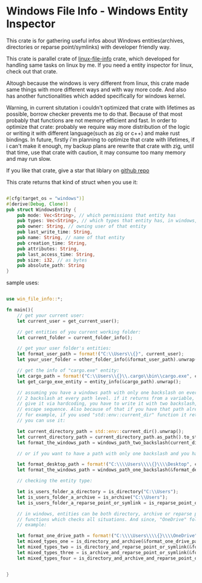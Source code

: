 # Windows File Info - Windows Entity Inspector

This crate is for gathering useful infos about Windows entities(archives, directories or reparse point/symlinks) with developer friendly way.

This crate is parallel crate of [linux-file-info](https://crates.io/crates/linux-file-info) crate, which developed for handling same tasks on linux by me. If you need a entity inspector for linux, check out that crate.

Altough because the windows is very different from linux, this crate made same things with more different ways and with way more code. And also has another functionalities which added specifically for windows kernel.

Warning, in current situtation i couldn't optimized that crate with lifetimes as possible, borrow checker prevents me to do that. Because of that most probably that functions are not memory efficient and fast. In order to optimize that crate: probably we require way more distribution of the logic or writing it with different language(such as zig or c++) and make rust bindings. In future, firstly i'm planning to optimize that crate with lifetimes, if i can't make it enough, my backup plans are rewrite that crate with zig, until that time, use that crate with caution, it may consume too many memory and may run slow.

If you like that crate, give a star that liblary on [github repo](https://github.com/Necoo33/windows_file_info_rs)

This crate returns that kind of struct when you use it:

```rust

#[cfg(target_os = "windows")]
#[derive(Debug, Clone)]
pub struct WindowsEntity {
    pub mode: Vec<String>, // which permissions that entity has
    pub types: Vec<String>, // which types that entity has, in windows, an entity can be archive, directory and reparse point or symlink in the same time
    pub owner: String, // owning user of that entity
    pub last_write_time: String,
    pub name: String, // name of that entity
    pub creation_time: String, 
    pub attributes: String,
    pub last_access_time: String,
    pub size: i32, // as bytes
    pub absolute_path: String
}

```

sample uses:

```rust

use win_file_info::*;

fn main(){
    // get your current user:
    let current_user = get_current_user();

    // get entities of you current working folder:
    let current_folder = current_folder_info();

    // get your user folder's entities:
    let format_user_path = format!("C:\\Users\\{}", current_user);
    let your_user_folder = other_folder_info(&format_user_path).unwrap();

    // get the info of "cargo.exe" entity:
    let cargo_path = format!("C:\\Users\\{}\\.cargo\\bin\\cargo.exe", current_user);
    let get_cargo_exe_entity = entity_info(&cargo_path).unwrap();

    // assuming you have a windows path with only one backslash on every level and you want to format it to make 
    // 2 backslash at every path level. if it returns from a variable, you can use it directly but if you want to 
    // give it via hardcoding, you have to write it with two backslash, because rust understands one backslash as 
    // escape sequence. Also because of that if you have that path already it's pointless to use that function, but 
    // for example, if you used "std::env::current_dir" function it returns windows paths with only one backslash, 
    // you can use it:

    let current_directory_path = std::env::current_dir().unwrap();
    let current_directory_path = current_directory_path.as_path().to_str().unwrap();
    let format_the_windows_path = windows_path_two_backslash(current_directory_path);

    // or if you want to have a path with only one backslash and you have a path that has two backslash, you can use that function:

    let format_desktop_path = format!("C:\\\\Users\\\\{}\\\\Desktop", current_user);
    let format_the_windows_path = windows_path_one_backslash(&format_desktop_path);

    // checking the entity type:

    let is_users_folder_a_directory = is_directory("C:\\Users");
    let is_users_folder_a_archive = is_archive("C:\\Users");
    let is_users_folder_a_reparse_point_or_symlink = is_reparse_point_or_symlink("C:\\Users");

    // in windows, entities can be both directory, archive or reparse point or symlink, because of that we have
    // functions which checks all situations. And since, "OneDrive" folder has all 3 of that types, we use it as
    // example:

    let format_one_drive_path = format!("C:\\\\Users\\\\{}\\\\OneDrive", current_user);
    let mixed_types_one = is_directory_and_archive(&format_one_drive_path);
    let mixed_types_two = is_directory_and_reparse_point_or_symlink(&format_one_drive_path);
    let mixed_types_three = is_archive_and_reparse_point_or_symlink(&format_one_drive_path);
    let mixed_types_four = is_directory_and_archive_and_reparse_point_or_symlink(&format_one_drive_path);


}

```
